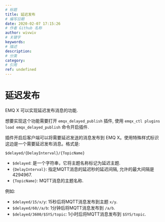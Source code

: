 ```yaml
---
# 标题
title: 延迟发布
# 编写日期
date: 2020-02-07 17:15:26
# 作者 Github 名称
author: wivwiv
# 关键字
keywords:
# 描述
description:
# 分类
category: 
# 引用
ref: undefined
---
```


# 延迟发布

EMQ X 可以实现延迟发布消息的功能.

想要实现这个功能需要打开 `emqx_delayed_publish` 插件, 使用 `emqx_ctl plugins load emqx_delayed_publish` 命令开启插件.

插件开启后客户端可以将需要延迟发送的消息发布到 EMQ X。使用特殊样式标识这边是一个需要延迟发布消息。格式是:

```
$delayed/{DelayInterval}/{TopicName}
```

- `$delayed`: 是一个字符串，它将主题名称标记为延迟主题.
- `{DelayInterval}`: 指定MQTT消息的延迟秒的延迟间隔, 允许的最大间隔是4294967.
- `{TopicName}`: MQTT消息的主题名称.

例如:

- `$delayed/15/x/y`: 15秒后将MQTT消息发布到主题 `x/y`.
- `$delayed/60//a/b`: 1分钟后将MQTT消息发布到 `/a/b`.
- `$delayed/3600/$SYS/topic`: 1小时后将MQTT消息发布到 `$SYS/topic`.
